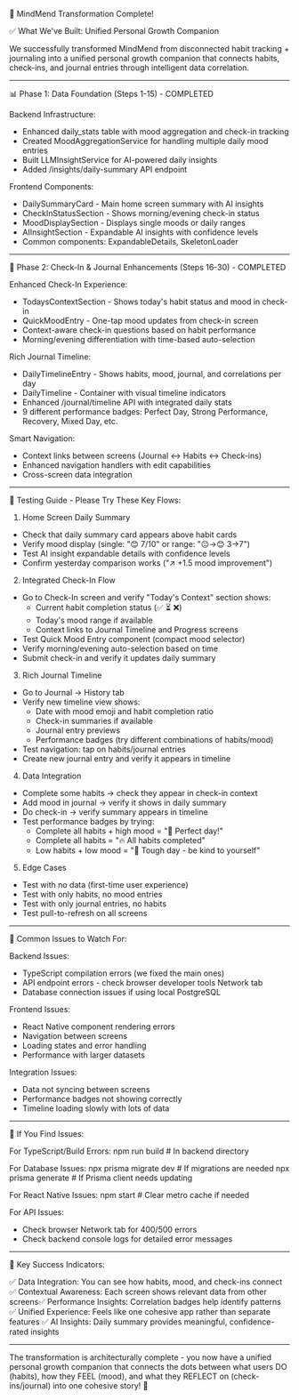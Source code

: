 🎉 MindMend Transformation Complete!

✅ What We've Built: Unified Personal Growth Companion

We successfully transformed MindMend from disconnected habit tracking + journaling into a
unified personal growth companion that connects habits, check-ins, and journal entries through
intelligent data correlation.

---

📊 Phase 1: Data Foundation (Steps 1-15) - COMPLETED

Backend Infrastructure:

- Enhanced daily_stats table with mood aggregation and check-in tracking
- Created MoodAggregationService for handling multiple daily mood entries
- Built LLMInsightService for AI-powered daily insights
- Added /insights/daily-summary API endpoint

Frontend Components:

- DailySummaryCard - Main home screen summary with AI insights
- CheckInStatusSection - Shows morning/evening check-in status
- MoodDisplaySection - Displays single moods or daily ranges
- AIInsightSection - Expandable AI insights with confidence levels
- Common components: ExpandableDetails, SkeletonLoader

---

🔄 Phase 2: Check-In & Journal Enhancements (Steps 16-30) - COMPLETED

Enhanced Check-In Experience:

- TodaysContextSection - Shows today's habit status and mood in check-in
- QuickMoodEntry - One-tap mood updates from check-in screen
- Context-aware check-in questions based on habit performance
- Morning/evening differentiation with time-based auto-selection

Rich Journal Timeline:

- DailyTimelineEntry - Shows habits, mood, journal, and correlations per day
- DailyTimeline - Container with visual timeline indicators
- Enhanced /journal/timeline API with integrated daily stats
- 9 different performance badges: Perfect Day, Strong Performance, Recovery, Mixed Day, etc.

Smart Navigation:

- Context links between screens (Journal ↔ Habits ↔ Check-ins)
- Enhanced navigation handlers with edit capabilities
- Cross-screen data integration

---

🧪 Testing Guide - Please Try These Key Flows:

1. Home Screen Daily Summary

- Check that daily summary card appears above habit cards
- Verify mood display (single: "😊 7/10" or range: "😐→😊 3→7")
- Test AI insight expandable details with confidence levels
- Confirm yesterday comparison works ("↗️ +1.5 mood improvement")

2. Integrated Check-In Flow

- Go to Check-In screen and verify "Today's Context" section shows:
  - Current habit completion status (✅ ⏳ ❌)
  - Today's mood range if available
  - Context links to Journal Timeline and Progress screens
- Test Quick Mood Entry component (compact mood selector)
- Verify morning/evening auto-selection based on time
- Submit check-in and verify it updates daily summary

3. Rich Journal Timeline

- Go to Journal → History tab
- Verify new timeline view shows:
  - Date with mood emoji and habit completion ratio
  - Check-in summaries if available
  - Journal entry previews
  - Performance badges (try different combinations of habits/mood)
- Test navigation: tap on habits/journal entries
- Create new journal entry and verify it appears in timeline

4. Data Integration

- Complete some habits → check they appear in check-in context
- Add mood in journal → verify it shows in daily summary
- Do check-in → verify summary appears in timeline
- Test performance badges by trying:
  - Complete all habits + high mood = "🌟 Perfect day!"
  - Complete all habits = "🔥 All habits completed"
  - Low habits + low mood = "💙 Tough day - be kind to yourself"

5. Edge Cases

- Test with no data (first-time user experience)
- Test with only habits, no mood entries
- Test with only journal entries, no habits
- Test pull-to-refresh on all screens

---

🚨 Common Issues to Watch For:

Backend Issues:

- TypeScript compilation errors (we fixed the main ones)
- API endpoint errors - check browser developer tools Network tab
- Database connection issues if using local PostgreSQL

Frontend Issues:

- React Native component rendering errors
- Navigation between screens
- Loading states and error handling
- Performance with larger datasets

Integration Issues:

- Data not syncing between screens
- Performance badges not showing correctly
- Timeline loading slowly with lots of data

---

🔧 If You Find Issues:

For TypeScript/Build Errors:
npm run build # In backend directory

For Database Issues:
npx prisma migrate dev # If migrations are needed
npx prisma generate # If Prisma client needs updating

For React Native Issues:
npm start # Clear metro cache if needed

For API Issues:

- Check browser Network tab for 400/500 errors
- Check backend console logs for detailed error messages

---

🎯 Key Success Indicators:

✅ Data Integration: You can see how habits, mood, and check-ins connect
✅ Contextual Awareness: Each screen shows relevant data from other screens✅ Performance
Insights: Correlation badges help identify patterns
✅ Unified Experience: Feels like one cohesive app rather than separate features
✅ AI Insights: Daily summary provides meaningful, confidence-rated insights

---

The transformation is architecturally complete - you now have a unified personal growth
companion that connects the dots between what users DO (habits), how they FEEL (mood), and what
they REFLECT on (check-ins/journal) into one cohesive story! 🚀
